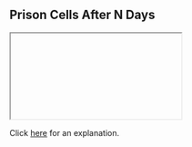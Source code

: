 ##  Prison Cells After N Days 

<iframe></iframe>

Click [here](Explanation.md) for an explanation.

